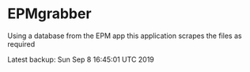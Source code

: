 # EPMgrabber
Using a database from the EPM app this application scrapes the files as required


Latest backup: Sun Sep 8 16:45:01 UTC 2019
